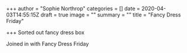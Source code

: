 +++
author = "Sophie Northrop"
categories = []
date = 2020-04-03T14:55:15Z
draft = true
image = ""
summary = ""
title = "Fancy Dress Friday"

+++
Sorted out fancy dress box

Joined in with Fancy Dress Friday